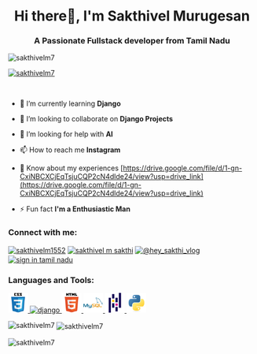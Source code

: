 <h1 align="center">Hi there👋, I'm Sakthivel Murugesan</h1>
<h3 align="center">A Passionate Fullstack developer from Tamil Nadu</h3>

<p align="left"> <img src="https://komarev.com/ghpvc/?username=sakthivelm7&label=Profile%20views&color=0e75b6&style=flat" alt="sakthivelm7" /> </p>

<p align="left"> <a href="https://github.com/ryo-ma/github-profile-trophy"><img src="https://github-profile-trophy.vercel.app/?username=sakthivelm7" alt="sakthivelm7" /></a> </p>

<p align="left"> <a href="https://twitter.com/" target="blank"><img src="https://img.shields.io/twitter/follow/?logo=twitter&style=for-the-badge" alt="" /></a> </p>

- 🌱 I’m currently learning **Django**

- 👯 I’m looking to collaborate on **Django Projects**

- 🤝 I’m looking for help with **AI**

- 📫 How to reach me **Instagram**

- 📄 Know about my experiences [https://drive.google.com/file/d/1-gn-CxiNBCXCjEqTsjuCQP2cN4dlde24/view?usp=drive_link](https://drive.google.com/file/d/1-gn-CxiNBCXCjEqTsjuCQP2cN4dlde24/view?usp=drive_link)

- ⚡ Fun fact **I'm a Enthusiastic Man**

<h3 align="left">Connect with me:</h3>
<p align="left">
<a href="https://linkedin.com/in/sakthivelm1552" target="blank"><img align="center" src="https://raw.githubusercontent.com/rahuldkjain/github-profile-readme-generator/master/src/images/icons/Social/linked-in-alt.svg" alt="sakthivelm1552" height="30" width="40" /></a>
<a href="https://fb.com/sakthivel m sakthi" target="blank"><img align="center" src="https://raw.githubusercontent.com/rahuldkjain/github-profile-readme-generator/master/src/images/icons/Social/facebook.svg" alt="sakthivel m sakthi" height="30" width="40" /></a>
<a href="https://instagram.com/@hey_sakthi_vlog" target="blank"><img align="center" src="https://raw.githubusercontent.com/rahuldkjain/github-profile-readme-generator/master/src/images/icons/Social/instagram.svg" alt="@hey_sakthi_vlog" height="30" width="40" /></a>
<a href="https://www.youtube.com/c/sign in tamil nadu" target="blank"><img align="center" src="https://raw.githubusercontent.com/rahuldkjain/github-profile-readme-generator/master/src/images/icons/Social/youtube.svg" alt="sign in tamil nadu" height="30" width="40" /></a>

</p>

<h3 align="left">Languages and Tools:</h3>
<p align="left"> <a href="https://www.w3schools.com/css/" target="_blank" rel="noreferrer"> <img src="https://raw.githubusercontent.com/devicons/devicon/master/icons/css3/css3-original-wordmark.svg" alt="css3" width="40" height="40"/> </a> <a href="https://www.djangoproject.com/" target="_blank" rel="noreferrer"> <img src="https://cdn.worldvectorlogo.com/logos/django.svg" alt="django" width="40" height="40"/> </a> <a href="https://www.w3.org/html/" target="_blank" rel="noreferrer"> <img src="https://raw.githubusercontent.com/devicons/devicon/master/icons/html5/html5-original-wordmark.svg" alt="html5" width="40" height="40"/> </a> <a href="https://www.mysql.com/" target="_blank" rel="noreferrer"> <img src="https://raw.githubusercontent.com/devicons/devicon/master/icons/mysql/mysql-original-wordmark.svg" alt="mysql" width="40" height="40"/> </a> <a href="https://pandas.pydata.org/" target="_blank" rel="noreferrer"> <img src="https://raw.githubusercontent.com/devicons/devicon/2ae2a900d2f041da66e950e4d48052658d850630/icons/pandas/pandas-original.svg" alt="pandas" width="40" height="40"/> </a> <a href="https://www.python.org" target="_blank" rel="noreferrer"> <img src="https://raw.githubusercontent.com/devicons/devicon/master/icons/python/python-original.svg" alt="python" width="40" height="40"/> </a> </p>

<p><img align="left" src="https://github-readme-stats.vercel.app/api/top-langs?username=sakthivelm7&show_icons=true&locale=en&layout=compact" alt="sakthivelm7" /></p>

<p>&nbsp;<img align="center" src="https://github-readme-stats.vercel.app/api?username=sakthivelm7&show_icons=true&locale=en" alt="sakthivelm7" /></p>

<p><img align="center" src="https://github-readme-streak-stats.herokuapp.com/?user=sakthivelm7&" alt="sakthivelm7" /></p>
